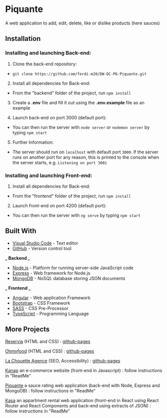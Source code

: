 # Piquante

A web application to add, edit, delete, like or dislike products (here sauces)

## Installation

### Installing and launching Back-end:

1. Clone the back-end repository:

- `git clone https://github.com/ferdi-m20/DW-OC-P6-Piquante.git`

2. Install all dependencies for Back-end:

- From the "backend" folder of the project, run `npm install`

3. Create a **.env** file and fill it out using the **.env.example** file as an example

4. Launch back-end on port 3000 (default port):

- You can then run the server with `node server` or `nodemon server` by typing `npm start`

5. Further Information:

- The server should run on `localhost` with default port `3000`.
  If the server runs on another port for any reason, this is printed to the console when the server starts, e.g. `Listening on port 3001`

### Installing and launching Front-end:

1. Install all dependencies for Back-end:

- From the "frontend" folder of the project, run `npm install`

2. Launch front-end on port 4200 (default port):

- You can then run the server with `ng serve` by typing `npm start`

## Built With

- [Visual Studio Code](https://code.visualstudio.com/) - Text editor
- [GitHub](https://github.com/) - Version control tool

**_ Backend _**

- [Node.js](https://nodejs.org/en/) - Platform for running server-side JavaScript code
- [Express](https://expressjs.com/fr/) - Web framework for Node.js
- [MongoDB](https://www.mongodb.com/fr-fr) - NoSQL database storing JSON documents

**_ Frontend _**

- [Angular](https://angular.io/) - Web application Framework
- [Bootstrap](https://getbootstrap.com/) - CSS Framework
- [SASS](https://sass-lang.com/) - CSS Pre-Processor
- [TypeScript](https://www.typescriptlang.org/) - Programming Language

## More Projects

[Reservia](https://github.com/ferdi-m20/DW-OC-P2-Reservia) (HTML and CSS) : [github-pages](https://ferdi-m20.github.io/DW-OC-P2-Reservia/)

[Ohmyfood](https://github.com/ferdi-m20/DW-OC-P3-Ohmyfood) (HTML and CSS) : [github-pages](https://ferdi-m20.github.io/DW-OC-P3-Ohmyfood/)

[La Chouette Agence](https://github.com/ferdi-m20/DW-OC-P4-La-Chouette-Agence) (SEO, Accessibility) : [github-pages](https://ferdi-m20.github.io/DW-OC-P4-La-Chouette-Agence/)

[Kanap](https://github.com/ferdi-m20/DW-OC-P5-Kanap) an e-commerce website (front-end in Javascript) : follow instructions in "ReadMe"

[Piquante](https://github.com/ferdi-m20/DW-OC-P6-Piquante) a sauce rating web application (back-end with Node, Express and MongoDB) : follow instructions in "ReadMe"

[Kasa](https://github.com/ferdi-m20/DW-OC-P7-Kasa) an appartment rental web application (front-end in React using React Router and React Components and back-end using extracts of JSON) : follow instructions in "ReadMe"
